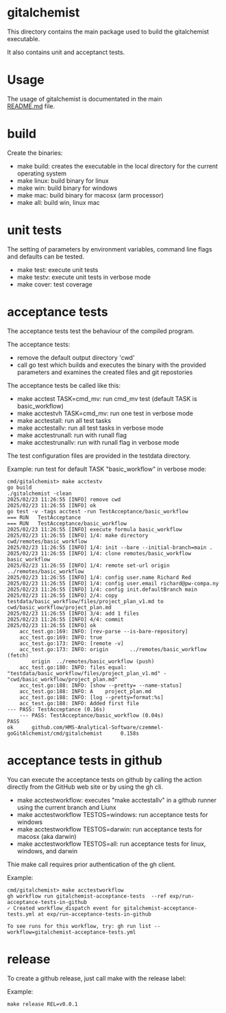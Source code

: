 # gitalchemist

This directory contains the main package used to build
the gitalchemist executable.

It also contains unit and acceptanct tests.

# Usage

The usage of gitalchemist is documentated in the main  
[README.md](../../README.md) file.


# build

Create the binaries:

* make build: creates the executable in the local directory for the current operating system
* make linux: build binary for linux
* make win: build binary for windows
* make mac: build binary for macosx (arm processor)
* make all: build win, linux mac

# unit tests

The setting of parameters by environment variables, command line flags
and defaults can be tested.

* make test: execute unit tests
* make testv: execute unit tests in verbose mode
* make cover: test coverage

# acceptance tests

The acceptance tests test the behaviour of the compiled program.

The acceptance tests:

* remove the default output directory 'cwd'
* call go test which builds and executes the binary with the provided parameters
  and examines the created files and git repostories

The acceptance tests be called like this:

* make acctest TASK=cmd\_mv: run cmd\_mv test (default TASK is basic\_workflow)
* make acctestvh TASK=cmd\_mv: run one test in verbose mode
* make acctestall: run all test tasks
* make acctestallv: run all test tasks in verbose mode
* make acctestrunall: run with runall flag
* make acctestrunallv: run with runall flag in verbose mode

The test configuration files are provided in the testdata directory.

Example: run test for default TASK "basic\_workflow" in verbose mode:

    cmd/gitalchemist> make acctestv 
    go build
    ./gitalchemist -clean
    2025/02/23 11:26:55 [INFO] remove cwd
    2025/02/23 11:26:55 [INFO] ok
    go test -v -tags acctest -run TestAcceptance/basic_workflow
    === RUN   TestAcceptance
    === RUN   TestAcceptance/basic_workflow
    2025/02/23 11:26:55 [INFO] execute formula basic_workflow
    2025/02/23 11:26:55 [INFO] 1/4: make directory cwd/remotes/basic_workflow
    2025/02/23 11:26:55 [INFO] 1/4: init --bare --initial-branch=main .
    2025/02/23 11:26:55 [INFO] 1/4: clone remotes/basic_workflow basic_workflow
    2025/02/23 11:26:55 [INFO] 1/4: remote set-url origin ../remotes/basic_workflow
    2025/02/23 11:26:55 [INFO] 1/4: config user.name Richard Red
    2025/02/23 11:26:55 [INFO] 1/4: config user.email richard@pw-compa.ny
    2025/02/23 11:26:55 [INFO] 1/4: config init.defaultBranch main
    2025/02/23 11:26:55 [INFO] 2/4: copy testdata/basic_workflow/files/project_plan_v1.md to cwd/basic_workflow/project_plan.md
    2025/02/23 11:26:55 [INFO] 3/4: add 1 files
    2025/02/23 11:26:55 [INFO] 4/4: commit
    2025/02/23 11:26:55 [INFO] ok
        acc_test.go:169: INFO: [rev-parse --is-bare-repository]
        acc_test.go:169: INFO: true
        acc_test.go:173: INFO: [remote -v]
        acc_test.go:173: INFO: origin       ../remotes/basic_workflow (fetch)
            origin  ../remotes/basic_workflow (push)
        acc_test.go:180: INFO: files equal: "testdata/basic_workflow/files/project_plan_v1.md" - "cwd/basic_workflow/project_plan.md"
        acc_test.go:188: INFO: [show --pretty= --name-status]
        acc_test.go:188: INFO: A    project_plan.md
        acc_test.go:188: INFO: [log --pretty=format:%s]
        acc_test.go:188: INFO: Added first file
    --- PASS: TestAcceptance (0.16s)
        --- PASS: TestAcceptance/basic_workflow (0.04s)
    PASS
    ok      github.com/HMS-Analytical-Software/czemmel-goGitAlchemist/cmd/gitalchemist      0.158s

# acceptance tests in github

You can execute the acceptance tests on github by calling the action
directly from the GitHub web site or by using the gh cli.

* make acctestworkflow: executes "make acctestallv" in a github runner using the current branch and Liunx
* make acctestworkflow TESTOS=windows: run acceptance tests for windows
* make acctestworkflow TESTOS=darwin: run acceptance tests for macosx (aka darwin)
* make acctestworkflow TESTOS=all: run acceptance tests for linux, windows, and darwin

Thie make call requires prior authentication of the gh client.

Example:

    cmd/gitalchemist> make acctestworkflow 
    gh workflow run gitalchemist-acceptance-tests  --ref exp/run-acceptance-tests-in-github
    ✓ Created workflow_dispatch event for gitalchemist-acceptance-tests.yml at exp/run-acceptance-tests-in-github

    To see runs for this workflow, try: gh run list --workflow=gitalchemist-acceptance-tests.yml


# release

To create a github release, just call make with the release label:

Example:

    make release REL=v0.0.1

